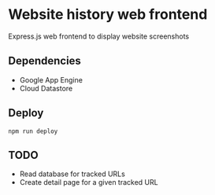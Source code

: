 # Website history web frontend

Express.js web frontend to display website screenshots

## Dependencies

- Google App Engine
- Cloud Datastore

## Deploy

`npm run deploy`

## TODO

- Read database for tracked URLs
- Create detail page for a given tracked URL
